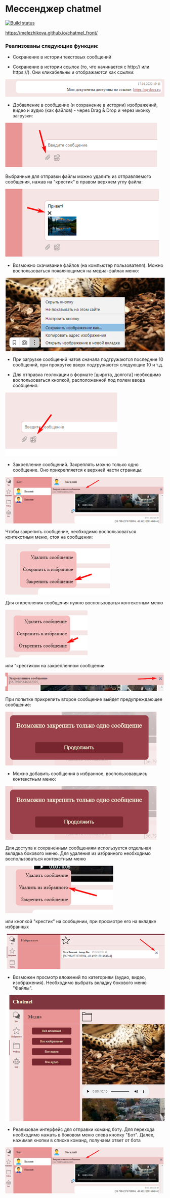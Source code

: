 # Мессенджер chatmel

[![Build status](https://ci.appveyor.com/api/projects/status/g5mlxgvhm4dvvgm4?svg=true)](https://ci.appveyor.com/project/melezhikova/chatmel-front)

https://melezhikova.github.io/chatmel_front/

### Реализованы следующие функции:

* Сохранение в истории текстовых сообщений

* Сохранение в истории ссылок (то, что начинается с http:// или https://). Они кликабельны и отображаются как ссылки:

![визуальное отображение ссылки](src/scrins/links.png)

* Добавление в сообщение (и сохранение в истории) изображений, видео и аудио (как файлов) - через Drag & Drop и через иконку загрузки:

![иконка для прикрепления файлов](src/scrins/clip.png)

Выбранные для отправки файлы можно удалить из отправляемого сообщения, нажав на "крестик" в правом верхнем углу файла:

![кнопка для отмены прикрепления файла](src/scrins/cancel.png)

* Возможно скачивание файлов (на компьютер пользователя). Можно воспользоваться появляющимся на медиа-файлах меню:

![меню для загрузки файла](src/scrins/load.png)

* При загрузке сообщений чатов сначала подгружаются последние 10 сообщений, при прокрутке вверх подгружаются следующие 10 и т.д.

* Для отправка геолокации в формате [широта, долгота] необходимо воспользоваться кнопкой, расположенной под полем ввода сообщения:

![кнопка отправки геолокации](src/scrins/location.png)

* Закрепление сообщений. Закреплять можно только одно сообщение. Оно прикрепляется к верхней части страницы:

![закрепленное сообщение](src/scrins/pinned.png)

Чтобы закрепить сообщение, необходимо воспользоваться контекстным меню, стоя на сообщении:

![закрепить сообщение](src/scrins/topin.png)

Для открепления сообщения нужно воспользоватья контекстным меню

![открепить сообщение](src/scrins/depin.png) 

или "крестиком на закрепленном сообщении

![открепить сообщение](src/scrins/depin2.png) 

При попытке прикрепить второе сообщение выйдет предупреждающее сообщение:

![сообщение о невозможности закрепить сообщение](src/scrins/infopin.png) 

* Можно добавить сообщения в избранное, воспользовавшись контекстным меню:

![сохранить сообщение](src/scrins/infopin.png) 

Для доступа к сохраненным сообщениям используется отдельная вкладка бокового меню.
Для удаления из избранного необходимо воспользоваться контекстным меню

![удалить сообщение из избранного](src/scrins/desave.png)

или кнопкой "крестик" на сообщении, при просмотре его на вкладке избранных

![удалить сообщение из избранного](src/scrins/desave2.png)

* Возможен просмотр вложений по категориям (аудио, видео, изображения). Необходимо выбрать вкладку бокового меню "Файлы".

![скрин визуализации меню файлы](src/scrins/folder.png)

* Реализован интерфейс для отправки команд боту. Для перехода необходимо нажать в боковом меню слева кнопку "Бот". 
Далее, нажимая кнопки в списке команд, получаем ответ от бота

![скрин визуализации бота](src/scrins/pinned.png)

